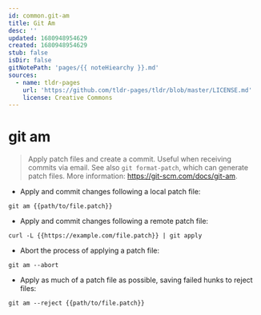 ```yaml
---
id: common.git-am
title: Git Am
desc: ''
updated: 1680948954629
created: 1680948954629
stub: false
isDir: false
gitNotePath: 'pages/{{ noteHiearchy }}.md'
sources:
  - name: tldr-pages
    url: 'https://github.com/tldr-pages/tldr/blob/master/LICENSE.md'
    license: Creative Commons
---
```

# git am

> Apply patch files and create a commit. Useful when receiving commits via email.
> See also `git format-patch`, which can generate patch files.
> More information: <https://git-scm.com/docs/git-am>.

- Apply and commit changes following a local patch file:

`git am {{path/to/file.patch}}`

- Apply and commit changes following a remote patch file:

`curl -L {{https://example.com/file.patch}} | git apply`

- Abort the process of applying a patch file:

`git am --abort`

- Apply as much of a patch file as possible, saving failed hunks to reject files:

`git am --reject {{path/to/file.patch}}`

